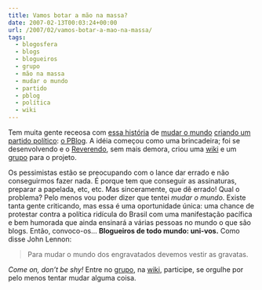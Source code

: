 ```yaml
---
title: Vamos botar a mão na massa?
date: 2007-02-13T00:03:24+00:00
url: /2007/02/vamos-botar-a-mao-na-massa/
tags:
  - blogosfera
  - blogs
  - blogueiros
  - grupo
  - mão na massa
  - mudar o mundo
  - partido
  - pblog
  - política
  - wiki
---
```


Tem muita gente receosa com [essa história][1] de [mudar o mundo][2] [criando um partido político][3]: [o PBlog][4]. A idéia começou como uma brincadeira; foi se desenvolvendo e o [Reverendo][5], sem mais demora, criou uma [wiki][6] e um [grupo][7] para o projeto.

Os pessimistas estão se preocupando com o lance dar errado e não conseguirmos fazer nada. É porque tem que conseguir as assinaturas, preparar a papelada, etc, etc. Mas sinceramente, que dê errado! Qual o problema? Pelo menos vou poder dizer que tentei _mudar o mundo_. Existe tanta gente criticando, mas essa é uma oportunidade única: uma chance de protestar contra a política ridícula do Brasil com uma manifestação pacífica e bem humorada que ainda ensinará a várias pessoas no mundo o que são blogs. Então, convoco-os… **Blogueiros de todo mundo: uni-vos.** Como disse John Lennon:

> Para mudar o mundo dos engravatados devemos vestir as gravatas.

_Come on, don’t be shy!_ Entre no [grupo][7], na [wiki][6], participe, se orgulhe por pelo menos tentar mudar alguma coisa.

[1]: http://malvicioso.com/2007/02/09/fundemos-um-partido/
[2]: http://1001gatos.org/como-mudar-o-mundo/
[3]: http://novo-mundo.org/log/2007/02/08/como-criar-um-partido-politico/
[4]: http://www.celsojunior.net/blog/2007/02/08/campanha-a-favor-do-pblog/
[5]: http://1001gatos.org/
[6]: http://pblog.wiki.zoho.com/
[7]: http://groups.google.com.br/group/partido
